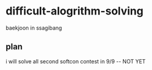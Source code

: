 # difficult-alogrithm-solving
baekjoon in ssagibang

## plan

i will solve all second softcon contest in 9/9 -- NOT YET
